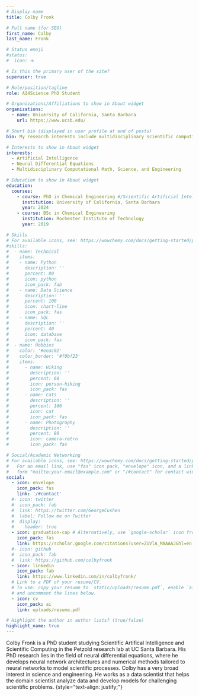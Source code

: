 ```yaml
---
# Display name
title: Colby Fronk

# Full name (for SEO)
first_name: Colby
last_name: Fronk

# Status emoji
#status:
#  icon: ☕️

# Is this the primary user of the site?
superuser: true

# Role/position/tagline
role: AI4Science PhD Student 

# Organizations/Affiliations to show in About widget
organizations:
  - name: University of California, Santa Barbara
    url: https://www.ucsb.edu/

# Short bio (displayed in user profile at end of posts)
bio: My research interests include multidisciplinary scientific computing and AI4Science.

# Interests to show in About widget
interests:
  - Artificial Intelligence
  - Neural Differential Equations
  - Multidisciplinary Computational Math, Science, and Engineering

# Education to show in About widget
education:
  courses:
    - course: PhD in Chemical Engineering #/Scientific Artificial Intelligence
      institution: University of California, Santa Barbara
      year: 2024
    - course: BSc in Chemical Engineering
      institution: Rochester Institute of Technology
      year: 2019

# Skills
# For available icons, see: https://wowchemy.com/docs/getting-started/page-builder/#icons
#skills:
#  - name: Technical
#    items:
#    - name: Python
#      description: ''
#      percent: 80
#      icon: python
#      icon_pack: fab
#    - name: Data Science
#      description: ''
#      percent: 100
#      icon: chart-line
#      icon_pack: fas
#    - name: SQL
#      description: ''
#      percent: 40
#      icon: database
#      icon_pack: fas
#  - name: Hobbies
#    color: '#eeac02'
#    color_border: '#f0bf23'
#    items:
#      - name: Hiking
#        description: ''
#        percent: 60
#        icon: person-hiking
#        icon_pack: fas
#      - name: Cats
#        description: ''
#        percent: 100
#        icon: cat
#        icon_pack: fas
#      - name: Photography
#        description: ''
#        percent: 80
#        icon: camera-retro
#        icon_pack: fas

# Social/Academic Networking
# For available icons, see: https://wowchemy.com/docs/getting-started/page-builder/#icons
#   For an email link, use "fas" icon pack, "envelope" icon, and a link in the
#   form "mailto:your-email@example.com" or "/#contact" for contact widget.
social:
  - icon: envelope
    icon_pack: fas
    link: '/#contact'
  #- icon: twitter
  #  icon_pack: fab
  #  link: https://twitter.com/GeorgeCushen
  #  label: Follow me on Twitter
  #  display:
  #    header: true
  - icon: graduation-cap # Alternatively, use `google-scholar` icon from `ai` icon pack
    icon_pack: fas
    link: https://scholar.google.com/citations?user=ZUVlA_MAAAAJ&hl=en
  #- icon: github
  #  icon_pack: fab
  #  link: https://github.com/colbyfronk
  - icon: linkedin
    icon_pack: fab
    link: https://www.linkedin.com/in/colbyfronk/
  # Link to a PDF of your resume/CV.
  # To use: copy your resume to `static/uploads/resume.pdf`, enable `ai` icons in `params.yaml`,
  # and uncomment the lines below.
  - icon: cv
    icon_pack: ai
    link: uploads/resume.pdf

# Highlight the author in author lists? (true/false)
highlight_name: true
---
```


Colby Fronk is a PhD student studying Scientific Artifical Intelligence and Scientific Computing in the Petzold research lab at UC Santa Barbara.  His PhD research lies in the field of neural differential equations, where he develops neural network architectures and numerical methods tailored to neural networks to model scientific processes.  Colby has a very broad interest in science and engineering.  He works as a data scientist that helps the domain scientist analyze data and develop models for challenging scientific problems.
{style="text-align: justify;"}
